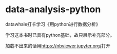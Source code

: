 # data-analysis-python
datawhale打卡学习《用python进行数据分析》

学习这本书时已具有python基础，故只展示补充部分。

加载不出来的话用<https://nbviewer.jupyter.org/>打开

